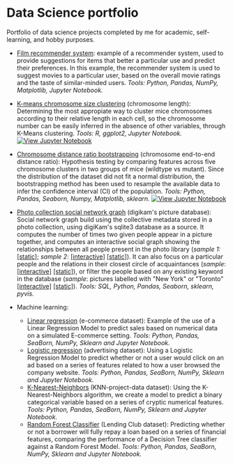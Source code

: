 # Data Science portfolio
Portfolio of data science projects completed by me for academic, self-learning, and hobby purposes.

- [Film recommender system](film-recommender-system): example of a recommender system, used to provide suggestions for items that better a particular use and predict their preferences. In this example, the recommender system is used to suggest movies to a particular user, based on the overall movie ratings and the taste of similar-minded users. *Tools: Python, Pandas, NumPy, Matplotlib, Jupyter Notebook.*
- [K-means chromosome size clustering](chromosomesize-kmeans-clustering/Main.ipynb) (chromosome length): Determining the most appropiate way to cluster mice chromosomes according to their relative length in each cell, so the chromosome number can be easily inferred in the absence of other variables, through K-Means clustering. *Tools: R, ggplot2, Jupyter Notebook.* [![View Jupyter Notebook](https://img.shields.io/badge/view-Jupyter%20notebook-orange.svg)](chromosomesize-kmeans-clustering/Main.ipynb)
- [Chromosome distance ratio bootstrapping](chromosomedistance-data-boostrapping/Main.ipynb) (chromosome end-to-end distance ratio): Hypothesis testing by comparing features across five chromosome clusters in two groups of mice (wildtype vs mutant). Since the distribution of the dataset did not fit a normal distribution, the bootstrapping method has been used to resample the available data to infer the confidence interval (CI) of the population. *Tools: Python, Pandas, Seaborn, Numpy, Matplotlib, sklearn.* [![View Jupyter Notebook](https://img.shields.io/badge/view-Jupyter%20notebook-orange.svg)](chromosomedistance-data-boostrapping/Main.ipynb)
- [Photo collection social network graph](pictures-socialnetwork/Main.ipynb) (digikam's picture database): Social network graph build using the collective metadata stored in a photo collection, using digiKam's sqlite3 database as a source. It computes the number of times two given people appear in a picture together, and computes an interactive social graph showing the relationships between all people present in the photo library (*sample 1:* [[static]](pictures-socialnetwork/socialgraph_trimmed_n1.png); *sample 2*: [[interactive]](http://www.marcpalaus.com/git_files/socialgraph_trimmed.html) [[static]](pictures-socialnetwork/socialgraph_trimmed.png)). It can also focus on a particular people and the relations in their closest circle of acquaintances (*sample*: [[interactive]](http://www.marcpalaus.com/git_files/socialgraph_Oíuajqn%20Rezpé%20Oedoml.html) [[static]](pictures-socialnetwork/socialgraph_Oíuajqn%20Rezpé%20Oedoml.png)), or filter the people based on any existing keyword in the database (*sample*: pictures labelled with "New York" or "Toronto" [[interactive]](http://www.marcpalaus.com/git_files/socialgraph_Toronto_New%20York.html) [[static]](pictures-socialnetwork/socialgraph_Toronto_New%20York.png)). *Tools: SQL, Python, Pandas, Seaborn, sklearn, pyvis.* 

- Machine learning:
  - [Linear regression](ecommerce-linear-regression/Main.ipynb) (e-commerce dataset): Example of the use of a Linear Regression Model to predict sales based on numerical data on a simulated E-commerce setting. *Tools: Python, Pandas, SeaBorn, NumPy, Sklearn and Jupyter Notebook.*
  - [Logistic regression](advertising-logistic-regression/Main.ipynb) (advertising dataset): Using a Logistic Regression Model to predict whether or not a user would click on an ad based on a series of features related to how a user browsed the company website. *Tools: Python, Pandas, SeaBorn, NumPy, Sklearn and Jupyter Notebook.*
  - [K-Nearest-Neighbors](KNearestNeighbors-project/Main.ipynb) (KNN-project-data dataset): Using the K-Nearest-Neighbors algorithm, we create a model to predict a binary categorical variable based on a series of cryptic numerical features. *Tools: Python, Pandas, SeaBorn, NumPy, Sklearn and Jupyter Notebook.*
  - [Random Forest Classifier](lendingclub-randomforest/Main.ipynb) (Lending Club dataset): Predicting whether or not a borrower will fully repay a loan based on a series of financial features, comparing the performance of a Decision Tree classifier against a Random Forest Model. *Tools: Python, Pandas, SeaBorn, NumPy, Sklearn and Jupyter Notebook.*
